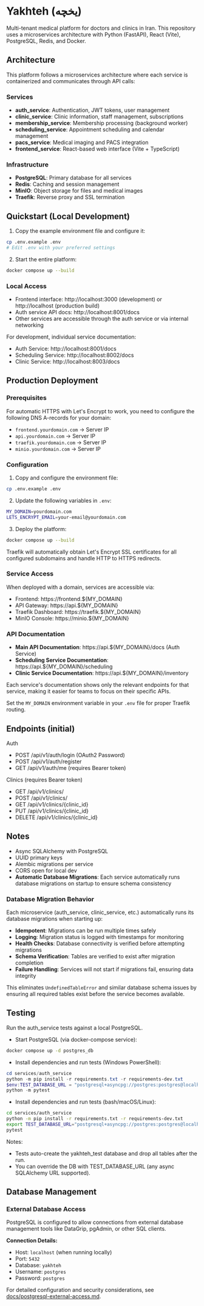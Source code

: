 # Yakhteh (یخچه)

Multi-tenant medical platform for doctors and clinics in Iran. This repository uses a microservices architecture with Python (FastAPI), React (Vite), PostgreSQL, Redis, and Docker.

## Architecture

This platform follows a microservices architecture where each service is containerized and communicates through API calls:

### Services
- **auth_service**: Authentication, JWT tokens, user management
- **clinic_service**: Clinic information, staff management, subscriptions
- **membership_service**: Membership processing (background worker)
- **scheduling_service**: Appointment scheduling and calendar management
- **pacs_service**: Medical imaging and PACS integration
- **frontend_service**: React-based web interface (Vite + TypeScript)

### Infrastructure
- **PostgreSQL**: Primary database for all services
- **Redis**: Caching and session management
- **MinIO**: Object storage for files and medical images
- **Traefik**: Reverse proxy and SSL termination

## Quickstart (Local Development)

1. Copy the example environment file and configure it:
```bash
cp .env.example .env
# Edit .env with your preferred settings
```

2. Start the entire platform:

```bash
docker compose up --build
```

### Local Access
- Frontend interface: http://localhost:3000 (development) or http://localhost (production build)
- Auth service API docs: http://localhost:8001/docs
- Other services are accessible through the auth service or via internal networking

For development, individual service documentation:
- Auth Service: http://localhost:8001/docs
- Scheduling Service: http://localhost:8002/docs  
- Clinic Service: http://localhost:8003/docs

## Production Deployment

### Prerequisites

For automatic HTTPS with Let's Encrypt to work, you need to configure the following DNS A-records for your domain:

- `frontend.yourdomain.com` → Server IP
- `api.yourdomain.com` → Server IP  
- `traefik.yourdomain.com` → Server IP
- `minio.yourdomain.com` → Server IP

### Configuration

1. Copy and configure the environment file:
```bash
cp .env.example .env
```

2. Update the following variables in `.env`:
```bash
MY_DOMAIN=yourdomain.com
LETS_ENCRYPT_EMAIL=your-email@yourdomain.com
```

3. Deploy the platform:
```bash
docker compose up --build
```

Traefik will automatically obtain Let's Encrypt SSL certificates for all configured subdomains and handle HTTP to HTTPS redirects.

### Service Access

When deployed with a domain, services are accessible via:
- Frontend: https://frontend.${MY_DOMAIN}
- API Gateway: https://api.${MY_DOMAIN}
- Traefik Dashboard: https://traefik.${MY_DOMAIN}
- MinIO Console: https://minio.${MY_DOMAIN}

### API Documentation

- **Main API Documentation**: https://api.${MY_DOMAIN}/docs (Auth Service)
- **Scheduling Service Documentation**: https://api.${MY_DOMAIN}/scheduling
- **Clinic Service Documentation**: https://api.${MY_DOMAIN}/inventory

Each service's documentation shows only the relevant endpoints for that service, making it easier for teams to focus on their specific APIs.

Set the `MY_DOMAIN` environment variable in your `.env` file for proper Traefik routing.

## Endpoints (initial)
Auth
- POST /api/v1/auth/login (OAuth2 Password)
- POST /api/v1/auth/register
- GET  /api/v1/auth/me (requires Bearer token)

Clinics (requires Bearer token)
- GET    /api/v1/clinics/
- POST   /api/v1/clinics/
- GET    /api/v1/clinics/{clinic_id}
- PUT    /api/v1/clinics/{clinic_id}
- DELETE /api/v1/clinics/{clinic_id}

## Notes
- Async SQLAlchemy with PostgreSQL
- UUID primary keys
- Alembic migrations per service
- CORS open for local dev
- **Automatic Database Migrations**: Each service automatically runs database migrations on startup to ensure schema consistency

### Database Migration Behavior
Each microservice (auth_service, clinic_service, etc.) automatically runs its database migrations when starting up:

- **Idempotent**: Migrations can be run multiple times safely
- **Logging**: Migration status is logged with timestamps for monitoring
- **Health Checks**: Database connectivity is verified before attempting migrations
- **Schema Verification**: Tables are verified to exist after migration completion
- **Failure Handling**: Services will not start if migrations fail, ensuring data integrity

This eliminates `UndefinedTableError` and similar database schema issues by ensuring all required tables exist before the service becomes available.

## Testing
Run the auth_service tests against a local PostgreSQL.

- Start PostgreSQL (via docker-compose service):

```bash
docker compose up -d postgres_db
```

- Install dependencies and run tests (Windows PowerShell):

```powershell
cd services/auth_service
python -m pip install -r requirements.txt -r requirements-dev.txt
$env:TEST_DATABASE_URL = "postgresql+asyncpg://postgres:postgres@localhost:5432/yakhteh_test"
python -m pytest
```

- Install dependencies and run tests (bash/macOS/Linux):

```bash
cd services/auth_service
python -m pip install -r requirements.txt -r requirements-dev.txt
export TEST_DATABASE_URL="postgresql+asyncpg://postgres:postgres@localhost:5432/yakhteh_test"
pytest
```

Notes:
- Tests auto-create the yakhteh_test database and drop all tables after the run.
- You can override the DB with TEST_DATABASE_URL (any async SQLAlchemy URL supported).

## Database Management

### External Database Access
PostgreSQL is configured to allow connections from external database management tools like DataGrip, pgAdmin, or other SQL clients.

**Connection Details:**
- Host: `localhost` (when running locally)
- Port: `5432`
- Database: `yakhteh`
- Username: `postgres`
- Password: `postgres`

For detailed configuration and security considerations, see [docs/postgresql-external-access.md](docs/postgresql-external-access.md).

